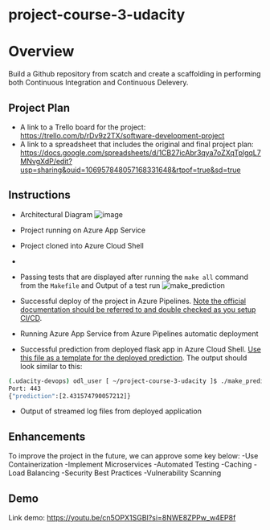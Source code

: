 # project-course-3-udacity
# Overview

Build a Github repository from scatch and create a scaffolding in performing both Continuous Integration and Continuous Delevery.

## Project Plan

* A link to a Trello board for the project: https://trello.com/b/rDv9z2TX/software-development-project
* A link to a spreadsheet that includes the original and final project plan: https://docs.google.com/spreadsheets/d/1CB27icAbr3qya7oZXqTplgqL7MNvgXdP/edit?usp=sharing&ouid=106957848057168331648&rtpof=true&sd=true

## Instructions

* Architectural Diagram
  ![image](https://github.com/user-attachments/assets/ea944301-d8c3-4dcc-9f75-620915093524)

* Project running on Azure App Service

* Project cloned into Azure Cloud Shell
* 

* Passing tests that are displayed after running the `make all` command from the `Makefile` and Output of a test run
![make_prediction](https://github.com/user-attachments/assets/77f8198d-13ff-472a-8d8c-2b06b6d2664f)


* Successful deploy of the project in Azure Pipelines.  [Note the official documentation should be referred to and double checked as you setup CI/CD](https://docs.microsoft.com/en-us/azure/devops/pipelines/ecosystems/python-webapp?view=azure-devops).

* Running Azure App Service from Azure Pipelines automatic deployment

* Successful prediction from deployed flask app in Azure Cloud Shell.  [Use this file as a template for the deployed prediction](https://github.com/udacity/nd082-Azure-Cloud-DevOps-Starter-Code/blob/master/C2-AgileDevelopmentwithAzure/project/starter_files/flask-sklearn/make_predict_azure_app.sh).
The output should look similar to this:

```bash
(.udacity-devops) odl_user [ ~/project-course-3-udacity ]$ ./make_predict_azure_app.sh 
Port: 443
{"prediction":[2.431574790057212]}
```

* Output of streamed log files from deployed application

> 

## Enhancements

To improve the project in the future, we can approve some key below:
-Use Containerization
-Implement Microservices
-Automated Testing
-Caching
-Load Balancing
-Security Best Practices
-Vulnerability Scanning

## Demo 

Link demo: https://youtu.be/cn5OPX1SGBI?si=8NWE8ZPPw_w4EP8f


